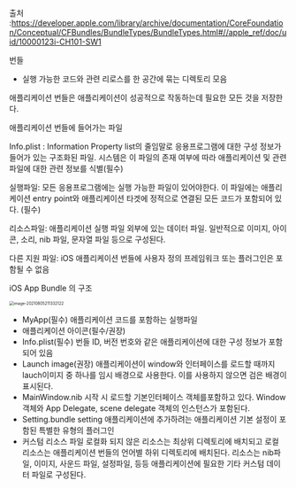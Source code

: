 출처 :https://developer.apple.com/library/archive/documentation/CoreFoundation/Conceptual/CFBundles/BundleTypes/BundleTypes.html#//apple_ref/doc/uid/10000123i-CH101-SW1



번들

+ 실행 가능한 코드와 관련 리로스를 한 공간에 묶는 디렉토리 모음 

애플리케이션 번들은 애플리케이션이 성공적으로 작동하는데 필요한 모든 것을 저장한다. 

애플리케이션 번들에 들어가는 파일

Info.plist : Information Property list의 줄임말로 응용프로그램에 대한 구성 정보가 들어가 있는 구조화된 파일. 시스템은 이 파일의 존재 여부에 따라 애플리케이션 및 관련 파일에 대한 관련 정보를 식별(필수)

실행파일: 모든 응용프로그램에는 실행 가능한 파일이 있어야한다. 이 파일에는 애플리케이션 entry point와 애플리케이션 타겟에 정적으로 연결된 모든 코드가 포함되어 있다. (필수)

리소스파일: 애플리케이션 실행 파일 외부에 있는 데이터 파일. 일반적으로 이미지, 아이콘, 소리, nib 파일, 문자열 파일 등으로 구성된다.

다른 지원 파일: iOS 애플리케이션 번들에 사용자 정의 프레임워크 또는 플러그인은 포함될 수 없음



iOS App Bundle 의 구조

<img src="/Users/shhong/Library/Application Support/typora-user-images/image-20210805211332122.png" alt="image-20210805211332122" style="zoom:50%;" />

+ MyApp(필수)
  애플리케이션 코드를 포함하는 실행파일 
+ 애플리케이션 아이콘(필수/권장)
+ Info.plist(필수)
  번들 ID, 버전 번호와 같은 애플리케이션에 대한 구성 정보가 포함되어 있음
+ Launch image(권장)
  애플리케이션이 window와 인터페이스를 로드할 때까지 lauch이미지 중 하나를 임시 배경으로 사용한다. 이를 사용하지 않으면 검은 배경이 표시된다.
+ MainWindow.nib
  시작 시 로드할 기본인터페이스 객체를포함하고 있다. Window 객체와 App Delegate, scene delegate 객체의 인스턴스가 포함된다. 
+ Setting.bundle
  setting 애플리케이션에 추가하려는 애플리케이션 기본 설정이 포함된 특별한 유형의 플러그인
+ 커스텀 리소스 파일
  로컬화 되지 않은 리소스는 최상위 디렉토리에 배치되고 로컬 리소스는 애플리케이션 번들의 언어별 하위 디렉토리에 배치된다. 리소스는 nib파일, 이미지, 사운드 파일, 설정파일, 등등 애플리케이션에 필요한 기타 커스텀 데이터 파일로 구성된다. 

